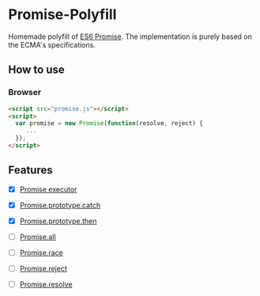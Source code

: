 # Promise-Polyfill

Homemade polyfill of [ES6 Promise](http://www.ecma-international.org/ecma-262/6.0/#sec-promise-constructor). 
The implementation is purely based on the ECMA's specifications.

## How to use

### Browser
```html
<script src="promise.js"></script>
<script>
  var promise = new Promise(function(resolve, reject) {
     ...
  });
</script>
```

## Features

- [x] [Promise executor](http://www.ecma-international.org/ecma-262/6.0/#sec-promise-executor)
- [x] [Promise.prototype.catch](http://www.ecma-international.org/ecma-262/6.0/#sec-promise.prototype.catch)
- [x] [Promise.prototype.then](http://www.ecma-international.org/ecma-262/6.0/#sec-promise.prototype.then)
- [ ] [Promise.all](http://www.ecma-international.org/ecma-262/6.0/#sec-promise.all-resolve-element-functions)
- [ ] [Promise.race](http://www.ecma-international.org/ecma-262/6.0/#sec-promise.race)
- [ ] [Promise.reject](http://www.ecma-international.org/ecma-262/6.0/#sec-promise.reject)
- [ ] [Promise.resolve](http://www.ecma-international.org/ecma-262/6.0/#sec-promise.resolve)

